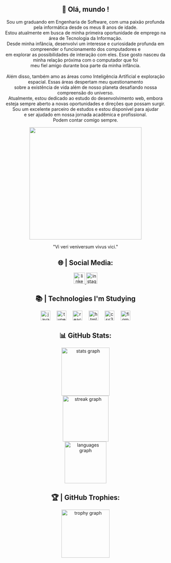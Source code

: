<h2 align="center">👋 Olá, mundo !</h2>

<p align="center">Sou um graduando em Engenharia de Software, com uma paixão profunda pela informática desde os meus 8 anos de idade. <br>Estou atualmente em busca de minha primeira oportunidade de emprego na área de Tecnologia da Informação. <br>Desde minha infância, desenvolvi um interesse e curiosidade profunda em compreender o funcionamento dos computadores e<br>em explorar as possibilidades de interação com eles. Esse gosto nasceu da minha relação próxima com o computador que foi<br>meu fiel amigo durante boa parte da minha infância.<br><br>Além disso, também amo as áreas como Inteligência Artificial e exploração espacial. Essas áreas despertam meu questionamento <br>sobre a existência de vida além de nosso planeta desafiando  nossa compreensão do universo. <br>Atualmente, estou dedicado ao estudo do desenvolvimento web, embora<br>esteja sempre aberto a novas oportunidades e direções que possam surgir.<br>Sou um excelente parceiro de estudos e estou disponível para ajudar <br>e ser ajudado em nossa jornada acadêmica e profissional.<br>Podem contar comigo sempre.</p>


<div align="center">
  <img height="350" src="https://i.pinimg.com/originals/c6/33/c2/c633c20ede82f0e0ced7d570dbe3a1f3.gif"  />
</div>

<p align="center"> "Vi veri veniversum vivus vici." </p> 



<h2 align="center">🌐 | Social Media:</h2>

<div align="center">
  <a href="https://www.linkedin.com/in/victormendev/" target="_blank">
    <img src="https://img.shields.io/static/v1?message=LinkedIn&logo=linkedin&label=&color=0077B5&logoColor=white&labelColor=&style=for-the-badge" height="35" alt="linkedin logo"  />
  </a>
  <a href="https://www.instagram.com/victor.mends" target="_blank">
    <img src="https://img.shields.io/static/v1?message=Instagram&logo=instagram&label=&color=E4405F&logoColor=white&labelColor=&style=for-the-badge" height="35" alt="instagram logo"  />
  </a>
</div>



<h2 align="center">📚 | Technologies I'm Studying</h2>

<div align="center">
  <img src="https://cdn.jsdelivr.net/gh/devicons/devicon/icons/javascript/javascript-plain.svg" height="30" alt="javascript logo"  />
  <img width="12" />
  <img src="https://cdn.jsdelivr.net/gh/devicons/devicon/icons/typescript/typescript-plain.svg" height="30" alt="typescript logo"  />
  <img width="12" />
  <img src="https://cdn.jsdelivr.net/gh/devicons/devicon/icons/react/react-original.svg" height="30" alt="react logo"  />
  <img width="12" />
  <img src="https://cdn.jsdelivr.net/gh/devicons/devicon/icons/html5/html5-plain.svg" height="30" alt="html5 logo"  />
  <img width="12" />
  <img src="https://cdn.jsdelivr.net/gh/devicons/devicon/icons/css3/css3-plain.svg" height="30" alt="css3 logo"  />
  <img width="12" />
  <img src="https://cdn.jsdelivr.net/gh/devicons/devicon/icons/figma/figma-original.svg" height="30" alt="figma logo"  />
</div>


<h2 align="center">📊 GitHub Stats: </h2>

<div align="center">
  <img src="https://github-readme-stats.vercel.app/api?username=victormendev&hide_title=false&hide_rank=false&show_icons=false&include_all_commits=true&count_private=true&disable_animations=false&theme=github_dark&locale=en&hide_border=true&order=1" height="150" alt="stats graph" /> <br>
  <img src="https://streak-stats.demolab.com?user=victormendev&locale=en&mode=weekly&theme=github_dark&hide_border=true&border_radius=5&date_format=j%20M%5B%20Y%5D&order=3" height="143" alt="streak graph" /> <br>
  <img src="https://github-readme-stats.vercel.app/api/top-langs?username=victormendev&locale=en&hide_title=false&layout=compact&card_width=320&langs_count=5&theme=github_dark&hide_border=true&order=2" height="130" alt="languages graph" /> <br>
  </div>
  

  <div align="center">
  <h2> 🏆 | GitHub Trophies:</h2>
  <img src="https://github-profile-trophy.vercel.app?username=victormendev&theme=onestar&column=-1&row=1&margin-w=8&margin-h=8&no-bg=true&no-frame=true&order=4" height="150" alt="trophy graph"  />
  </div>

